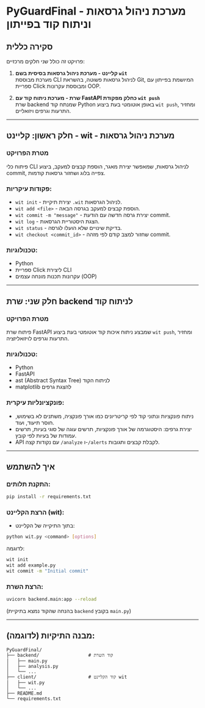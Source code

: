 
# PyGuardFinal - מערכת ניהול גרסאות וניתוח קוד בפייתון

## סקירה כללית

פרויקט זה כולל שני חלקים מרכזיים:

1. **קליינט - מערכת ניהול גרסאות בסיסית בשם `wit`**  
   מערכת מבוססת CLI לניהול גרסאות פשוטה, בהשראת Git, המיושמת בפייתון עם ספריית Click ומבוססת עקרונות OOP.

2. **שרת - מערכת ניתוח קוד עם FastAPI כחלק מפקודת `wit push`**  
   שרת backend שמנתח קוד Python באופן אוטומטי בעת ביצוע `wit push`, ומחזיר התרעות וגרפים ויזואליים.

---

## חלק ראשון: קליינט - wit - מערכת ניהול גרסאות

### מטרת הפרויקט  
פיתוח כלי CLI לניהול גרסאות, שמאפשר יצירת מאגר, הוספת קבצים למעקב, ביצוע commit, צפייה בלוג ושחזור גרסאות קודמות.

### פקודות עיקריות:
- `wit init` - יצירת תיקיית `.wit` לניהול הגרסאות.
- `wit add <file>` - הוספת קבצים למעקב בגרסה הבאה.
- `wit commit -m "message"` - יצירת גרסה חדשה עם הודעת commit.
- `wit log` - הצגת היסטוריית הגרסאות.
- `wit status` - בדיקת שינויים שלא הועלו לגרסה.
- `wit checkout <commit_id>` - שחזור למצב קודם לפי מזהה commit.

### טכנולוגיות:
- Python
- ספריית Click ליצירת CLI
- עקרונות תכנות מונחה עצמים (OOP)

---

## חלק שני: שרת backend לניתוח קוד

### מטרת הפרויקט  
פיתוח שרת FastAPI שמבצע ניתוח איכות קוד אוטומטי בעת ביצוע `wit push`, ומחזיר התרעות וגרפים לויזואליזציה.

### טכנולוגיות:
- Python
- FastAPI
- ast (Abstract Syntax Tree) לניתוח הקוד
- matplotlib להצגת גרפים

### פונקציונליות עיקרית:
- ניתוח פונקציות ונתוני קוד לפי קריטריונים כמו אורך פונקציה, משתנים לא בשימוש, חוסר תיעוד, ועוד.
- יצירת גרפים: היסטוגרמה של אורך פונקציות, תרשים עוגה של סוגי בעיות, תרשים עמודות של בעיות לפי קובץ.
- API עם נקודות קצה `/analyze` ו-`/alerts` לקבלת קבצים ותגובות.

---

## איך להשתמש

### התקנת תלותים:
```bash
pip install -r requirements.txt
```

### הרצת הקליינט (wit):
- בתוך התיקייה של הקליינט:
```bash
python wit.py <command> [options]
```
לדוגמה:
```bash
wit init
wit add example.py
wit commit -m "Initial commit"
```

### הרצת השרת:
```bash
uvicorn backend.main:app --reload
```
(בהנחה שהקוד נמצא בתיקיית `backend` בקובץ `main.py`)

---

## מבנה התיקיות (לדוגמה):

```
PyGuardFinal/
├── backend/                  # קוד השרת
│   ├── main.py
│   ├── analysis.py
│   └── ...
├── client/                   # קוד הקליינט wit
│   ├── wit.py
│   └── ...
├── README.md
└── requirements.txt
```


